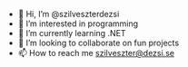 - 👋 Hi, I’m @szilveszterdezsi
- 👀 I’m interested in programming
- 🌱 I’m currently learning .NET
- 💞️ I’m looking to collaborate on fun projects
- 📫 How to reach me szilveszter@dezsi.se

<!---
szilveszterdezsi/szilveszterdezsi is a ✨ special ✨ repository because its `README.md` (this file) appears on your GitHub profile.
You can click the Preview link to take a look at your changes.
--->
